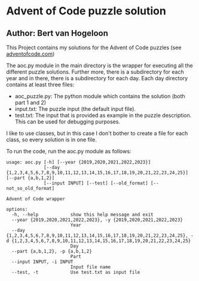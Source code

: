 # Advent of Code puzzle solution

## Author: Bert van Hogeloon

This Project contains my solutions for the Advent of Code puzzles (see [adventofcode.com](https://adventofcode.com/))

The aoc.py module in the main directory is the wrapper for executing all the different puzzle solutions.
Further more, there is a subdirectory for each year and in there, there is a subdirectory for each day.
Each day directory contains at least three files:

- aoc_puzzle.py: The python module which contains the solution (both part 1 and 2)
- input.txt: The puzzle input (the default input file).
- test.txt: The input that is provided as example in the puzzle description. This can be used for
  debugging purposes.

I like to use classes, but in this case I don't bother to create a file for each class, so every
solution is in one file.

To run the code, run the aoc.py module as follows:

```text
usage: aoc.py [-h] [--year {2019,2020,2021,2022,2023}]
              [--day {1,2,3,4,5,6,7,8,9,10,11,12,13,14,15,16,17,18,19,20,21,22,23,24,25}] [--part {a,b,1,2}]
              [--input INPUT] [--test] [--old_format] [--not_so_old_format]

Advent of Code wrapper

options:
  -h, --help            show this help message and exit
  --year {2019,2020,2021,2022,2023}, -y {2019,2020,2021,2022,2023}
                        Year
  --day {1,2,3,4,5,6,7,8,9,10,11,12,13,14,15,16,17,18,19,20,21,22,23,24,25}, -d {1,2,3,4,5,6,7,8,9,10,11,12,13,14,15,16,17,18,19,20,21,22,23,24,25}
                        Day
  --part {a,b,1,2}, -p {a,b,1,2}
                        Part
  --input INPUT, -i INPUT
                        Input file name
  --test, -t            Use test.txt as input file
  ```
  